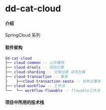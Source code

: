 # dd-cat-cloud

#### 介绍

SpringCloud 系列

#### 软件架构

```lua
dd-cat-cloud
├── cloud-common -- 公共模块
├── cloud-drools -- 规则引擎
├── cloud-sharding -- 分库分表 读写分离
├── cloud-transaction -- 事务
├    ├──cloud-transaction-seata -- 分布式事务
├── cloud-workflow -- 工作流
└──  └── workflow-flowable -- flowable工作流
```

#### 项目中所用的技术栈
